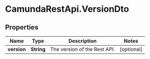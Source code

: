 # CamundaRestApi.VersionDto

## Properties
Name | Type | Description | Notes
------------ | ------------- | ------------- | -------------
**version** | **String** | The version of the Rest API. | [optional] 
